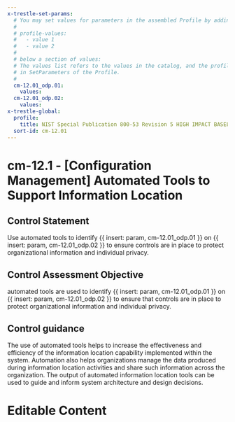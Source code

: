 ```yaml
---
x-trestle-set-params:
  # You may set values for parameters in the assembled Profile by adding
  #
  # profile-values:
  #   - value 1
  #   - value 2
  #
  # below a section of values:
  # The values list refers to the values in the catalog, and the profile-values represent values
  # in SetParameters of the Profile.
  #
  cm-12.01_odp.01:
    values:
  cm-12.01_odp.02:
    values:
x-trestle-global:
  profile:
    title: NIST Special Publication 800-53 Revision 5 HIGH IMPACT BASELINE
  sort-id: cm-12.01
---
```


# cm-12.1 - \[Configuration Management\] Automated Tools to Support Information Location

## Control Statement

Use automated tools to identify {{ insert: param, cm-12.01_odp.01 }} on {{ insert: param, cm-12.01_odp.02 }} to ensure controls are in place to protect organizational information and individual privacy.

## Control Assessment Objective

automated tools are used to identify {{ insert: param, cm-12.01_odp.01 }} on {{ insert: param, cm-12.01_odp.02 }} to ensure that controls are in place to protect organizational information and individual privacy.

## Control guidance

The use of automated tools helps to increase the effectiveness and efficiency of the information location capability implemented within the system. Automation also helps organizations manage the data produced during information location activities and share such information across the organization. The output of automated information location tools can be used to guide and inform system architecture and design decisions.

# Editable Content

<!-- Make additions and edits below -->
<!-- The above represents the contents of the control as received by the profile, prior to additions. -->
<!-- If the profile makes additions to the control, they will appear below. -->
<!-- The above markdown may not be edited but you may edit the content below, and/or introduce new additions to be made by the profile. -->
<!-- If there is a yaml header at the top, parameter values may be edited. Use --set-parameters to incorporate the changes during assembly. -->
<!-- The content here will then replace what is in the profile for this control, after running profile-assemble. -->
<!-- The current profile has no added parts for this control, but you may add new ones here. -->
<!-- Each addition must have a heading either of the form ## Control my_addition_name -->
<!-- or ## Part a. (where the a. refers to one of the control statement labels.) -->
<!-- "## Control" parts are new parts added after the statement part. -->
<!-- "## Part" parts are new parts added into the top-level statement part with that label. -->
<!-- Subparts may be added with nested hash levels of the form ### My Subpart Name -->
<!-- underneath the parent ## Control or ## Part being added -->
<!-- See https://ibm.github.io/compliance-trestle/tutorials/ssp_profile_catalog_authoring/ssp_profile_catalog_authoring for guidance. -->
